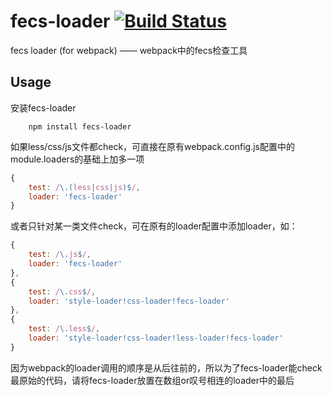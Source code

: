 # fecs-loader [![Build Status](http://img.shields.io/travis/MoOx/eslint-loader.svg)](https://travis-ci.org/MoOx/eslint-loader)
fecs loader (for webpack) —— webpack中的fecs检查工具
## Usage
安装fecs-loader

```shell
    npm install fecs-loader
```
如果less/css/js文件都check，可直接在原有webpack.config.js配置中的module.loaders的基础上加多一项

```js
{
    test: /\.(less|css|js)$/,
    loader: 'fecs-loader'
}
```
或者只针对某一类文件check，可在原有的loader配置中添加loader，如：

```js
{
    test: /\.js$/,
    loader: 'fecs-loader'
},
{
    test: /\.css$/,
    loader: 'style-loader!css-loader!fecs-loader'
},
{
    test: /\.less$/,
    loader: 'style-loader!css-loader!less-loader!fecs-loader'
}
```
因为webpack的loader调用的顺序是从后往前的，所以为了fecs-loader能check最原始的代码，请将fecs-loader放置在数组or叹号相连的loader中的最后